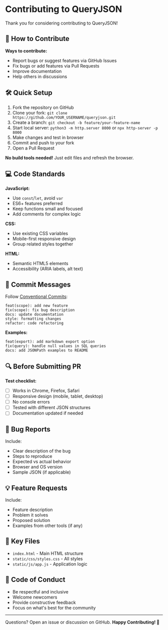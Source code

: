 # Contributing to QueryJSON

Thank you for considering contributing to QueryJSON!

## 🤝 How to Contribute

**Ways to contribute:**
- Report bugs or suggest features via GitHub Issues
- Fix bugs or add features via Pull Requests
- Improve documentation
- Help others in discussions

## 🛠️ Quick Setup

1. Fork the repository on GitHub
2. Clone your fork: `git clone https://github.com/YOUR_USERNAME/queryjson.git`
3. Create a branch: `git checkout -b feature/your-feature-name`
4. Start local server: `python3 -m http.server 8000` or `npx http-server -p 8000`
5. Make changes and test in browser
6. Commit and push to your fork
7. Open a Pull Request

**No build tools needed!** Just edit files and refresh the browser.

## 💻 Code Standards

**JavaScript:**
- Use `const`/`let`, avoid `var`
- ES6+ features preferred
- Keep functions small and focused
- Add comments for complex logic

**CSS:**
- Use existing CSS variables
- Mobile-first responsive design
- Group related styles together

**HTML:**
- Semantic HTML5 elements
- Accessibility (ARIA labels, alt text)

## 📝 Commit Messages

Follow [Conventional Commits](https://www.conventionalcommits.org/):

```
feat(scope): add new feature
fix(scope): fix bug description
docs: update documentation
style: formatting changes
refactor: code refactoring
```

**Examples:**
```
feat(export): add markdown export option
fix(query): handle null values in SQL queries
docs: add JSONPath examples to README
```

## 🔍 Before Submitting PR

**Test checklist:**
- [ ] Works in Chrome, Firefox, Safari
- [ ] Responsive design (mobile, tablet, desktop)
- [ ] No console errors
- [ ] Tested with different JSON structures
- [ ] Documentation updated if needed

## 🐛 Bug Reports

Include:
- Clear description of the bug
- Steps to reproduce
- Expected vs actual behavior
- Browser and OS version
- Sample JSON (if applicable)

## 💡 Feature Requests

Include:
- Feature description
- Problem it solves
- Proposed solution
- Examples from other tools (if any)

## 📁 Key Files

- `index.html` - Main HTML structure
- `static/css/styles.css` - All styles
- `static/js/app.js` - Application logic

## 🌟 Code of Conduct

- Be respectful and inclusive
- Welcome newcomers
- Provide constructive feedback
- Focus on what's best for the community

---

Questions? Open an issue or discussion on GitHub. **Happy Contributing! 🚀**
